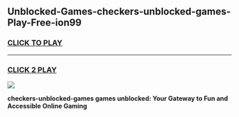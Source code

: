 
## Unblocked-Games-checkers-unblocked-games-Play-Free-ion99
<h3>
<a href="https://premium76.site?title=checkers-unblocked-games&ref=20A">CLICK TO PLAY</a></h3>
<hr>

<h3>
<a href="https://premium76.site?title=checkers-unblocked-games&ref=20A">CLICK 2 PLAY</a>
  
</h3>

<a href="https://premium76.site?title=checkers-unblocked-games&ref=20A"><img src="https://clearcache.store/games.png"></a>


**checkers-unblocked-games games unblocked: Your Gateway to Fun and Accessible Online Gaming**
